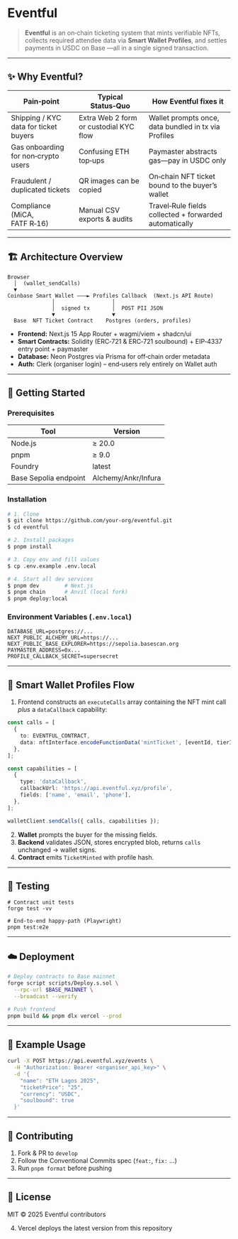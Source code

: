 # Eventful

> **Eventful** is an on‑chain ticketing system that mints verifiable NFTs, collects required attendee data via **Smart Wallet Profiles**, and settles payments in USDC on Base —all in a single signed transaction.

---

## ✨ Why Eventful?

| Pain‑point                            | Typical Status‑Quo                     | How Eventful fixes it                                  |
| ------------------------------------- | -------------------------------------- | ------------------------------------------------------ |
| Shipping / KYC data for ticket buyers | Extra Web 2 form or custodial KYC flow | Wallet prompts once, data bundled in tx via Profiles   |
| Gas onboarding for non‑crypto users   | Confusing ETH top‑ups                  | Paymaster abstracts gas—pay in USDC only               |
| Fraudulent / duplicated tickets       | QR images can be copied                | On‑chain NFT ticket bound to the buyer’s wallet        |
| Compliance (MiCA, FATF R‑16)          | Manual CSV exports & audits            | Travel‑Rule fields collected + forwarded automatically |

---

## 🏗  Architecture Overview

```
Browser
  │  (wallet_sendCalls)
  ▼
Coinbase Smart Wallet ———► Profiles Callback  (Next.js API Route)
              │                  │
              │  signed tx       │  POST PII JSON
              ▼                  ▼
  Base  NFT Ticket Contract    Postgres (orders, profiles)
```

* **Frontend:** Next.js 15 App Router + wagmi/viem + shadcn/ui
* **Smart Contracts:** Solidity (ERC‑721 & ERC‑721 soulbound) + EIP‑4337 entry point + paymaster
* **Database:** Neon Postgres via Prisma for off‑chain order metadata
* **Auth:** Clerk (organiser login) – end‑users rely entirely on Wallet auth

---

## 🚀  Getting Started

### Prerequisites

| Tool                  | Version             |
| --------------------- | ------------------- |
| Node.js               | ≥ 20.0              |
| pnpm                  | ≥ 9.0               |
| Foundry               | latest              |
| Base Sepolia endpoint | Alchemy/Ankr/Infura |

### Installation

```bash
# 1. Clone
$ git clone https://github.com/your‑org/eventful.git
$ cd eventful

# 2. Install packages
$ pnpm install

# 3. Copy env and fill values
$ cp .env.example .env.local

# 4. Start all dev services
$ pnpm dev        # Next.js
$ pnpm chain      # Anvil (local fork)
$ pnpm deploy:local
```

### Environment Variables (`.env.local`)

```
DATABASE_URL=postgres://...
NEXT_PUBLIC_ALCHEMY_URL=https://...
NEXT_PUBLIC_BASE_EXPLORER=https://sepolia.basescan.org
PAYMASTER_ADDRESS=0x...
PROFILE_CALLBACK_SECRET=supersecret
```

---

## 🔑  Smart Wallet Profiles Flow

1. Frontend constructs an `executeCalls` array containing the NFT mint call *plus* a `dataCallback` capability:

```ts
const calls = [
  {
    to: EVENTFUL_CONTRACT,
    data: nftInterface.encodeFunctionData('mintTicket', [eventId, tierId]),
  },
];

const capabilities = [
  {
    type: 'dataCallback',
    callbackUrl: 'https://api.eventful.xyz/profile',
    fields: ['name', 'email', 'phone'],
  },
];

walletClient.sendCalls({ calls, capabilities });
```

2. **Wallet** prompts the buyer for the missing fields.
3. **Backend** validates JSON, stores encrypted blob, returns `calls` unchanged → wallet signs.
4. **Contract** emits `TicketMinted` with profile hash.

---

## 🧪  Testing

```
# Contract unit tests
forge test -vv

# End‑to‑end happy‑path (Playwright)
pnpm test:e2e
```

---

## ☁️  Deployment

```bash
# Deploy contracts to Base mainnet
forge script scripts/Deploy.s.sol \
  --rpc-url $BASE_MAINNET \
  --broadcast --verify

# Push frontend
pnpm build && pnpm dlx vercel --prod
```

---

## 🎫  Example Usage

```bash
curl -X POST https://api.eventful.xyz/events \
  -H "Authorization: Bearer <organiser_api_key>" \
  -d '{
    "name": "ETH Lagos 2025",
    "ticketPrice": "25",
    "currency": "USDC",
    "soulbound": true
  }'
```

---

## 🤝  Contributing

1. Fork & PR to `develop`
2. Follow the Conventional Commits spec (`feat:`, `fix:` …)
3. Run `pnpm format` before pushing

---

## 📜  License

MIT © 2025 Eventful contributors

4. Vercel deploys the latest version from this repository

